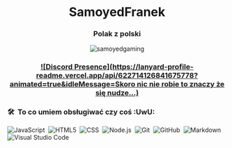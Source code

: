 
<h1 align="center">SamoyedFranek</h1>
<h3 align="center">Polak z polski</h3>
<p align="center"> <img src="https://komarev.com/ghpvc/?username=samoyedgaming&label=Profile%20views&color=0e75b6&style=flat" alt="samoyedgaming" /></p>
<h3 align="center">
  
  [![Discord Presence](https://lanyard-profile-readme.vercel.app/api/622714126841675778?animated=true&idleMessage=Skoro nic nie robie to znaczy że się nudze...)](https://discord.com/users/622714126841675778)



### 🛠 &nbsp;To co umiem obsługiwać czy coś :UwU:

![JavaScript](https://img.shields.io/badge/-JavaScript-1A1C1D?style=flat-square&logo=javascript)&nbsp;
![HTML5](https://img.shields.io/badge/-HTML-1A1C1D?style=flat-square&logo=html5)&nbsp;
![CSS](https://img.shields.io/badge/-CSS-1A1C1D?style=flat-square&logo=css3)&nbsp;
![Node.js](https://img.shields.io/badge/-Node.js-1A1C1D?style=flat-square&logo=node.js)&nbsp;
![Git](https://img.shields.io/badge/-Git-1A1C1D?style=flat-square&logo=git)&nbsp;
![GitHub](https://img.shields.io/badge/-GitHub-1A1C1D?style=flat-square&logo=github)&nbsp;
![Markdown](https://img.shields.io/badge/-Markdown-1A1C1D?style=flat-square&logo=markdown)\
![Visual Studio Code](https://img.shields.io/badge/-Visual%20Studio%20Code-1A1C1D?style=flat-square&logo=visual-studio-code&logoColor=007ACC)&nbsp;
</h3>
